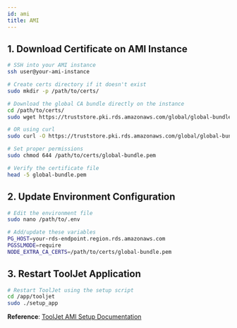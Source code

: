 ```yaml
---
id: ami
title: AMI
---
```


## 1. Download Certificate on AMI Instance

```bash
# SSH into your AMI instance
ssh user@your-ami-instance

# Create certs directory if it doesn't exist
sudo mkdir -p /path/to/certs/

# Download the global CA bundle directly on the instance
cd /path/to/certs/
sudo wget https://truststore.pki.rds.amazonaws.com/global/global-bundle.pem

# OR using curl
sudo curl -O https://truststore.pki.rds.amazonaws.com/global/global-bundle.pem

# Set proper permissions
sudo chmod 644 /path/to/certs/global-bundle.pem

# Verify the certificate file
head -5 global-bundle.pem
```

## 2. Update Environment Configuration

```bash
# Edit the environment file
sudo nano /path/to/.env

# Add/update these variables
PG_HOST=your-rds-endpoint.region.rds.amazonaws.com
PGSSLMODE=require
NODE_EXTRA_CA_CERTS=/path/to/certs/global-bundle.pem
```

## 3. Restart ToolJet Application

```bash
# Restart ToolJet using the setup script
cd /app/tooljet
sudo ./setup_app
```

**Reference**: [ToolJet AMI Setup Documentation](https://docs.tooljet.ai/docs/setup/ami)
